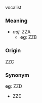 vocalist
### Meaning
+ _adj_: ZZA
    + __eg__: ZZB

### Origin

ZZC

### Synonym

__eg__: ZZD

+ ZZE


